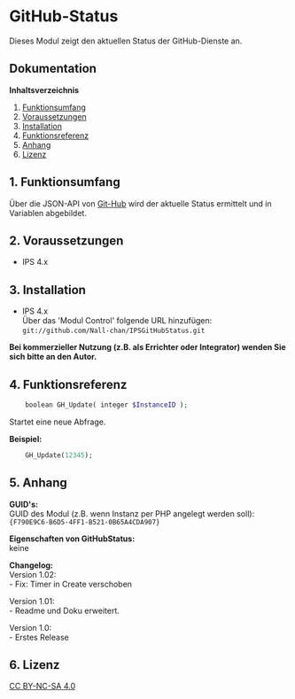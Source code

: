 # GitHub-Status

Dieses Modul zeigt den aktuellen Status der GitHub-Dienste an.  

## Dokumentation

**Inhaltsverzeichnis**  

1. [Funktionsumfang](#1-funktionsumfang) 
2. [Voraussetzungen](#2-voraussetzungen)
3. [Installation](#3-installation)
4. [Funktionsreferenz](#4-funktionsreferenz) 
5. [Anhang](#5-anhang)
6. [Lizenz](#6-lizenz)

## 1. Funktionsumfang

 Über die JSON-API von  [Git-Hub](https://github.com) wird der aktuelle Status ermittelt und in Variablen abgebildet.  

## 2. Voraussetzungen

 - IPS 4.x
 
## 3. Installation

   - IPS 4.x  
        Über das 'Modul Control' folgende URL hinzufügen:  
        `git://github.com/Nall-chan/IPSGitHubStatus.git`  

   **Bei kommerzieller Nutzung (z.B. als Errichter oder Integrator) wenden Sie sich bitte an den Autor.**  

## 4. Funktionsreferenz

```php
    boolean GH_Update( integer $InstanceID );
```
 Startet eine neue Abfrage.  

**Beispiel:**  
```php
    GH_Update(12345);
```

## 5. Anhang

**GUID's:**  
GUID des Modul (z.B. wenn Instanz per PHP angelegt werden soll):  
 `{F790E9C6-B6D5-4FF1-B521-0B65A4CDA907}`  

**Eigenschaften von GitHubStatus:**  
  keine  

**Changelog:**  
 Version 1.02:  
    - Fix: Timer in Create verschoben

 Version 1.01:  
    - Readme und Doku erweitert.  

 Version 1.0:  
    - Erstes Release  

## 6. Lizenz

  [CC BY-NC-SA 4.0](https://creativecommons.org/licenses/by-nc-sa/4.0/)  
